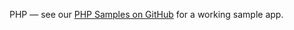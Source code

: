 PHP &mdash; see our [PHP Samples on GitHub](https://github.com/okta/samples-php/tree/develop/okta-hosted-login) for a working sample app.
